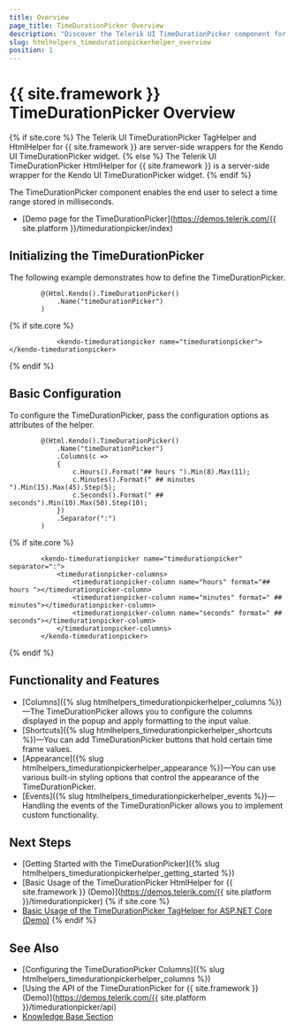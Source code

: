 ```yaml
---
title: Overview
page_title: TimeDurationPicker Overview
description: "Discover the Telerik UI TimeDurationPicker component for {{ site.framework }} that allows you to configure the appearance of the popup and its displayed columns."
slug: htmlhelpers_timedurationpickerhelper_overview
position: 1
---
```


# {{ site.framework }} TimeDurationPicker Overview

{% if site.core %}
The Telerik UI TimeDurationPicker TagHelper and HtmlHelper for {{ site.framework }} are server-side wrappers for the Kendo UI TimeDurationPicker widget.
{% else %}
The Telerik UI TimeDurationPicker HtmlHelper for {{ site.framework }} is a server-side wrapper for the Kendo UI TimeDurationPicker widget.
{% endif %}

The TimeDurationPicker component enables the end user to select a time range stored in milliseconds.

* [Demo page for the TimeDurationPicker](https://demos.telerik.com/{{ site.platform }}/timedurationpicker/index)

## Initializing the TimeDurationPicker

The following example demonstrates how to define the TimeDurationPicker.

```HtmlHelper
        @(Html.Kendo().TimeDurationPicker()
			.Name("timeDurationPicker")
        )
```
{% if site.core %}
```TagHelper
            <kendo-timedurationpicker name="timedurationpicker"></kendo-timedurationpicker>
```
{% endif %}

## Basic Configuration

To configure the TimeDurationPicker, pass the configuration options as attributes of the helper.

```HtmlHelper
        @(Html.Kendo().TimeDurationPicker()
			.Name("timeDurationPicker")
			.Columns(c =>
			{
				c.Hours().Format("## hours ").Min(8).Max(11);
				c.Minutes().Format(" ## minutes ").Min(15).Max(45).Step(5);
				c.Seconds().Format(" ## seconds").Min(10).Max(50).Step(10);
			})
			.Separator(":")
        )
```
{% if site.core %}
```TagHelper
        <kendo-timedurationpicker name="timedurationpicker" separator=":">
            <timedurationpicker-columns>
                <timedurationpicker-column name="hours" format="## hours "></timedurationpicker-column>
                <timedurationpicker-column name="minutes" format=" ## minutes"></timedurationpicker-column>
                <timedurationpicker-column name="seconds" format=" ## seconds"></timedurationpicker-column>
            </timedurationpicker-columns>
        </kendo-timedurationpicker>
```
{% endif %}

## Functionality and Features

* [Columns]({% slug htmlhelpers_timedurationpickerhelper_columns %})&mdash;The TimeDurationPicker allows you to configure the columns displayed in the popup and apply formatting to the input value.
* [Shortcuts]({% slug htmlhelpers_timedurationpickerhelper_shortcuts %})&mdash;You can add TimeDurationPicker buttons that hold certain time frame values.
* [Appearance]({% slug htmlhelpers_timedurationpickerhelper_appearance %})&mdash;You can use various built-in styling options that control the appearance of the TimeDurationPicker.
* [Events]({% slug htmlhelpers_timedurationpickerhelper_events %})&mdash;Handling the events of the TimeDurationPicker allows you to implement custom functionality.

## Next Steps

* [Getting Started with the TimeDurationPicker]({% slug htmlhelpers_timedurationpickerhelper_getting_started %})
* [Basic Usage of the TimeDurationPicker HtmlHelper for {{ site.framework }} (Demo)](https://demos.telerik.com/{{ site.platform }}/timedurationpicker)
{% if site.core %}
* [Basic Usage of the TimeDurationPicker TagHelper for ASP.NET Core (Demo)](https://demos.telerik.com/aspnet-core/timedurationpicker/tag-helper)
{% endif %}

## See Also

* [Configuring the TimeDurationPicker Columns]({% slug htmlhelpers_timedurationpickerhelper_columns %})
* [Using the API of the TimeDurationPicker for {{ site.framework }} (Demo)](https://demos.telerik.com/{{ site.platform }}/timedurationpicker/api)
* [Knowledge Base Section](/knowledge-base)
